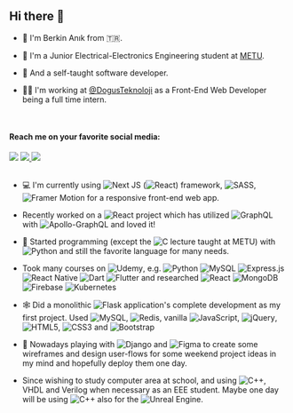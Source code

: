 ## Hi there 👋

- 📛 I'm Berkin Anık from 🇹🇷.

- 🏫 I'm a Junior Electrical-Electronics Engineering student at [METU](https://metu.edu.tr/).

- 📖 And a self-taught software developer.

- 🧑‍💼 I'm working at [@DogusTeknoloji](https://github.com/DogusTeknoloji) as a Front-End Web Developer being a full time intern.

<br/>

#### Reach me on your favorite social media:
![](https://komarev.com/ghpvc/?username=berkinanik&color=blue)
<a href="https://linkedin.com/in/berkinanik/" >
  <img src="https://img.shields.io/badge/linkedin-%230077B5.svg?style=for-the-badge&logo=linkedin&logoColor=white" />
</a>
<a href="https://linkedin.com/in/berkinanik/" >
  <img src="https://img.shields.io/badge/twitter-%231DA1F2.svg?style=for-the-badge&logo=Twitter&logoColor=white" />
</a>
<br/><br/>

- 💻 I'm currently using ![Next JS](https://img.shields.io/badge/Next-black?style=for-the-badge&logo=next.js&logoColor=white) (![React](https://img.shields.io/badge/react-%2320232a.svg?style=for-the-badge&logo=react&logoColor=%2361DAFB)) framework, ![SASS](https://img.shields.io/badge/SASS-hotpink.svg?style=for-the-badge&logo=SASS&logoColor=white), ![Framer](https://img.shields.io/badge/Framer-black?style=for-the-badge&logo=framer&logoColor=blue) Motion for a responsive front-end web app.

- Recently worked on a ![React](https://img.shields.io/badge/react-%2320232a.svg?style=for-the-badge&logo=react&logoColor=%2361DAFB) project which has utilized ![GraphQL](https://img.shields.io/badge/-GraphQL-E10098?style=for-the-badge&logo=graphql&logoColor=white) with ![Apollo-GraphQL](https://img.shields.io/badge/-ApolloGraphQL-311C87?style=for-the-badge&logo=apollo-graphql) and loved it!

- 🐍 Started programming (except the ![C](https://img.shields.io/badge/c-%2300599C.svg?style=for-the-badge&logo=c&logoColor=white) lecture taught at METU) with ![Python](https://img.shields.io/badge/python-3670A0?style=for-the-badge&logo=python&logoColor=ffdd54) and still the favorite language for many needs.

- Took many courses on ![Udemy](https://img.shields.io/badge/Udemy-A435F0?style=for-the-badge&logo=Udemy&logoColor=white), e.g. ![Python](https://img.shields.io/badge/python-3670A0?style=for-the-badge&logo=python&logoColor=ffdd54) ![MySQL](https://img.shields.io/badge/mysql-%2300f.svg?style=for-the-badge&logo=mysql&logoColor=white) ![Express.js](https://img.shields.io/badge/express.js-%23404d59.svg?style=for-the-badge&logo=express&logoColor=%2361DAFB) ![React Native](https://img.shields.io/badge/react_native-%2320232a.svg?style=for-the-badge&logo=react&logoColor=%2361DAFB) ![Dart](https://img.shields.io/badge/dart-%230175C2.svg?style=for-the-badge&logo=dart&logoColor=white) ![Flutter](https://img.shields.io/badge/Flutter-%2302569B.svg?style=for-the-badge&logo=Flutter&logoColor=white) and researched ![React](https://img.shields.io/badge/react-%2320232a.svg?style=for-the-badge&logo=react&logoColor=%2361DAFB) ![MongoDB](https://img.shields.io/badge/MongoDB-%234ea94b.svg?style=for-the-badge&logo=mongodb&logoColor=white) ![Firebase](https://img.shields.io/badge/firebase-%23039BE5.svg?style=for-the-badge&logo=firebase) ![Kubernetes](https://img.shields.io/badge/kubernetes-%23326ce5.svg?style=for-the-badge&logo=kubernetes&logoColor=white)

- 🕸️ Did a monolithic ![Flask](https://img.shields.io/badge/flask-%23000.svg?style=for-the-badge&logo=flask&logoColor=white) application's complete development as my first project. Used ![MySQL](https://img.shields.io/badge/mysql-%2300f.svg?style=for-the-badge&logo=mysql&logoColor=white), ![Redis](https://img.shields.io/badge/redis-%23DD0031.svg?style=for-the-badge&logo=redis&logoColor=white), vanilla ![JavaScript](https://img.shields.io/badge/javascript-%23323330.svg?style=for-the-badge&logo=javascript&logoColor=%23F7DF1E), ![jQuery](https://img.shields.io/badge/jquery-%230769AD.svg?style=for-the-badge&logo=jquery&logoColor=white), ![HTML5](https://img.shields.io/badge/html5-%23E34F26.svg?style=for-the-badge&logo=html5&logoColor=white), ![CSS3](https://img.shields.io/badge/css3-%231572B6.svg?style=for-the-badge&logo=css3&logoColor=white) and ![Bootstrap](https://img.shields.io/badge/bootstrap-%23563D7C.svg?style=for-the-badge&logo=bootstrap&logoColor=white)

- 🌱 Nowadays playing with ![Django](https://img.shields.io/badge/django-%23092E20.svg?style=for-the-badge&logo=django&logoColor=white) and ![Figma](https://img.shields.io/badge/figma-%23F24E1E.svg?style=for-the-badge&logo=figma&logoColor=white) to create some wireframes and design user-flows for some weekend project ideas in my mind and hopefully deploy them one day.

- Since wishing to study computer area at school, and using ![C++](https://img.shields.io/badge/c++-%2300599C.svg?style=for-the-badge&logo=c%2B%2B&logoColor=white), VHDL and Verilog when necessary as an EEE student. Maybe one day will be using ![C++](https://img.shields.io/badge/c++-%2300599C.svg?style=for-the-badge&logo=c%2B%2B&logoColor=white) also for the ![Unreal Engine](https://img.shields.io/badge/unrealengine-%23313131.svg?style=for-the-badge&logo=unrealengine&logoColor=white).